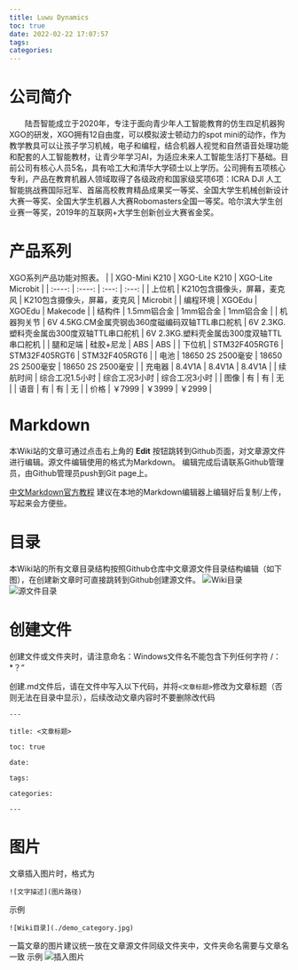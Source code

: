 ```yaml
---
title: Luwu Dynamics
toc: true
date: 2022-02-22 17:07:57
tags:
categories: 
---
```

# 公司简介
&#8195;&#8195;陆吾智能成立于2020年，专注于面向青少年人工智能教育的仿生四足机器狗XGO的研发，XGO拥有12自由度，可以模拟波士顿动力的spot mini的动作，作为教学教具可以让孩子学习机械，电子和编程，结合机器人视觉和自然语音处理功能和配套的人工智能教材，让青少年学习AI，为适应未来人工智能生活打下基础。目前公司有核心人员5名，具有哈工大和清华大学硕士以上学历。公司拥有五项核心专利，产品在教育机器人领域取得了各级政府和国家级奖项6项：ICRA DJI 人工智能挑战赛国际冠军、首届高校教育精品成果奖一等奖、全国大学生机械创新设计大赛一等奖、全国大学生机器人大赛Robomasters全国一等奖。哈尔滨大学生创业赛一等奖，2019年的互联网+大学生创新创业大赛省金奖。

# 产品系列
XGO系列产品功能对照表。
|             | XGO-Mini K210 | XGO-Lite K210  | XGO-Lite Microbit |
|   :----:    |    :----:     |      :---:      |        :---:        |
| 上位机       | K210包含摄像头，屏幕，麦克风     | K210包含摄像头，屏幕，麦克风     |    Microbit  |
| 编程环境       | XGOEdu      |  XGOEdu     |    Makecode   |
| 结构件      | 1.5mm铝合金     | 1mm铝合金      |    1mm铝合金      |
| 机器狗关节      | 6V 4.5KG.CM金属壳钢齿360度磁编码双轴TTL串口舵机         | 6V 2.3KG.塑料壳金属齿300度双轴TTL串口舵机     |    6V 2.3KG.塑料壳金属齿300度双轴TTL串口舵机     |
| 腿和足端     | 硅胶+尼龙        | ABS    |    ABS   |
| 下位机     | STM32F405RGT6         | STM32F405RGT6     |    STM32F405RGT6    |
| 电池      | 18650 2S 2500毫安        | 18650 2S 2500毫安    |    18650 2S 2500毫安    |
| 充电器      | 8.4V1A       | 8.4V1A      |    8.4V1A      |
| 续航时间     | 综合工况1.5小时        | 综合工况3小时     |    综合工况3小时       |
| 图像    | 有      | 有   |   无   |
| 语音      | 有         | 有   |    无   |
|    价格        | ￥7999        | ￥3999   |    ￥2999   |



























# Markdown
本Wiki站的文章可通过点击右上角的 **Edit** 按钮跳转到Github页面，对文章源文件进行编辑。源文件编辑使用的格式为Markdown。
编辑完成后请联系Github管理员，由Github管理员push到Git page上。

[中文Markdown官方教程](https://markdown.com.cn/ "中文Markdown官方教程")
建议在本地的Markdown编辑器上编辑好后复制/上传，写起来会方便些。


# 目录
本Wiki站的所有文章目录结构按照Github仓库中文章源文件目录结构编辑（如下图），在创建新文章时可直接跳转到Github创建源文件。
![Wiki目录](demo_category.jpg)
![源文件目录](demo_md_category.jpg)

# 创建文件
创建文件或文件夹时，请注意命名：Windows文件名不能包含下列任何字符 \/：*？“

创建.md文件后，请在文件中写入以下代码，并将`<文章标题>`修改为文章标题（否则无法在目录中显示），后续改动文章内容时不要删除改代码

`---`

`title: <文章标题>`

`toc: true`

`date: `

`tags:`

`categories:` 

`---`

# 图片
文章插入图片时，格式为

`![文字描述](图片路径)`

示例

`![Wiki目录](./demo_category.jpg)`

一篇文章的图片建议统一放在文章源文件同级文件夹中，文件夹命名需要与文章名一致
示例
![插入图片](./picture_demo.jpg)


